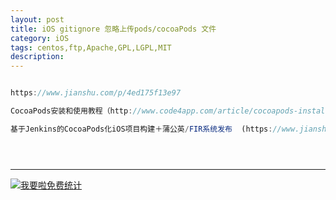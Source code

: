```yaml
---
layout: post
title: iOS gitignore 忽略上传pods/cocoaPods 文件
category: iOS
tags: centos,ftp,Apache,GPL,LGPL,MIT
description: 
---
```


```javascript

https://www.jianshu.com/p/4ed175f13e97

CocoaPods安装和使用教程（http://www.code4app.com/article/cocoapods-install-usage）

基于Jenkins的CocoaPods化iOS项目构建＋蒲公英/FIR系统发布  (https://www.jianshu.com/p/62b5ff147dac)





```



---


<script language="javascript" type="text/javascript" src="//js.users.51.la/19176892.js"></script>
<noscript><a href="//www.51.la/?19176892" target="_blank"><img alt="&#x6211;&#x8981;&#x5566;&#x514D;&#x8D39;&#x7EDF;&#x8BA1;" src="//img.users.51.la/19176892.asp" style="border:none" /></a></noscript>

